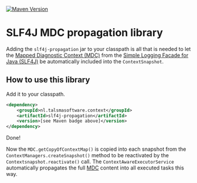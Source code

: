 [![Maven Version][maven-img]][maven] 

# SLF4J MDC propagation library

Adding the `slf4j-propagation` jar to your classpath
is all that is needed to let the [Mapped Diagnostic Context (MDC)][mdc] 
from the [Simple Logging Facade for Java (SLF4J)][slf4j] 
be automatically included into the `ContextSnapshot`.

## How to use this library

Add it to your classpath. 
```xml
<dependency>
    <groupId>nl.talsmasoftware.context</groupId>
    <artifactId>slf4j-propagation</artifactId>
    <version>[see Maven badge above]</version>
</dependency>
```

Done!

Now the `MDC.getCopyOfContextMap()` is copied into each snapshot 
from the `ContextManagers.createSnapshot()` method
to be reactivated by the `Contextsnapshot.reactivate()` call.
The `ContextAwareExecutorService` automatically propagates the full [MDC] content
into all executed tasks this way.


  [maven-img]: https://img.shields.io/maven-central/v/nl.talsmasoftware.context/slf4j-propagation
  [maven]: https://search.maven.org/artifact/nl.talsmasoftware.context/slf4j-propagation

  [slf4j]: https://www.slf4j.org/
  [mdc]: https://www.slf4j.org/api/org/slf4j/MDC.html
